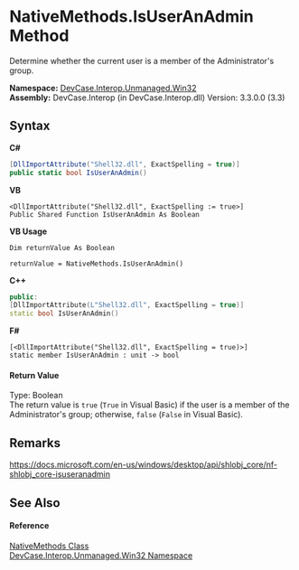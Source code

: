 # NativeMethods.IsUserAnAdmin Method 
 

Determine whether the current user is a member of the Administrator's group.

**Namespace:**&nbsp;<a href="N_DevCase_Interop_Unmanaged_Win32">DevCase.Interop.Unmanaged.Win32</a><br />**Assembly:**&nbsp;DevCase.Interop (in DevCase.Interop.dll) Version: 3.3.0.0 (3.3)

## Syntax

**C#**<br />
``` C#
[DllImportAttribute("Shell32.dll", ExactSpelling = true)]
public static bool IsUserAnAdmin()
```

**VB**<br />
``` VB
<DllImportAttribute("Shell32.dll", ExactSpelling := true>]
Public Shared Function IsUserAnAdmin As Boolean
```

**VB Usage**<br />
``` VB Usage
Dim returnValue As Boolean

returnValue = NativeMethods.IsUserAnAdmin()
```

**C++**<br />
``` C++
public:
[DllImportAttribute(L"Shell32.dll", ExactSpelling = true)]
static bool IsUserAnAdmin()
```

**F#**<br />
``` F#
[<DllImportAttribute("Shell32.dll", ExactSpelling = true)>]
static member IsUserAnAdmin : unit -> bool 

```


#### Return Value
Type: Boolean<br />The return value is `true` (`True` in Visual Basic) if the user is a member of the Administrator's group; otherwise, `false` (`False` in Visual Basic).

## Remarks
<a href="https://docs.microsoft.com/en-us/windows/desktop/api/shlobj_core/nf-shlobj_core-isuseranadmin" target="_blank">https://docs.microsoft.com/en-us/windows/desktop/api/shlobj_core/nf-shlobj_core-isuseranadmin</a>

## See Also


#### Reference
<a href="T_DevCase_Interop_Unmanaged_Win32_NativeMethods">NativeMethods Class</a><br /><a href="N_DevCase_Interop_Unmanaged_Win32">DevCase.Interop.Unmanaged.Win32 Namespace</a><br />